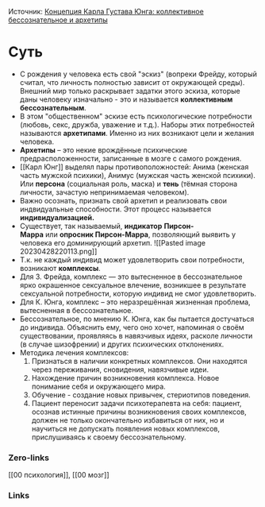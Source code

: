 Источник: [Концепция Карла Густава Юнга: коллективное бессознательное и архетипы](https://www.b17.ru/article/352375/#:~:text=Архетипы%20–%20это%20некие%20врождённые,присущи%20всем%20людям%20без%20исключения)

# Суть
- С рождения у человека есть свой "эскиз" (вопреки Фрейду, который считал, что личность полностью зависит от окружающей среды). Внешний мир только раскрывает задатки этого эскиза, которые даны человеку изначально - это и называется **коллективным бессознательным**.
- В этом "общественном" эскизе есть психологические потребности (любовь, секс, дружба, уважение и т.д.). Наборы этих потребностей называются **архетипами**. Именно из них возникают цели и желания человека.
- **Архетипы** – это некие врождённые психические предрасположенности, записанные в мозге с самого рождения.
- [[Карл Юнг]] выделял пары противоположностей: Анима (женская часть мужской психики), Анимус (мужская часть женской психики). Или **персона** (социальная роль, маска) и **тень** (тёмная сторона личности, зачастую непринимаемая человеком).
- Важно осознать, признать свой архетип и реализовать свои индвидуальные способности. Этот процесс называется **индивидуализацией.**
- Существует, так называемый, **индикатор** **Пирсон-Марра** или **опросник Пирсон-Марра**, позволяющий выявить у человека его доминирующий архетип.
  ![[Pasted image 20230428220113.png]]
- Т.к. не каждый индивид может удовлетворить свои потребности, возникают **комплексы**.
- Для З. Фрейда, комплекс — это вытесненное в бессознательное ярко окрашенное сексуальное влечение, возникшее в результате сексуальной потребности, которую индивид не смог удовлетворить. 
- Для К. Юнга, комплекс – это неразрешённая жизненная проблема, вытесненная в бессознательное.
- Бессознательное, по мнению К. Юнга, как бы пытается достучаться до индивида. Объяснить ему, чего оно хочет, напоминая о своём существовании, проявляясь в навязчивых идеях, расколе личности (в случае шизофрении) и других психических отклонениях.
- Методика лечения комплексов:
  1. Признаться в наличии конкретных комплексов. Они находятся через переживания, сновидения, навязчивые идеи.
  2. Нахождение причин возникновения комплекса. Новое понимание себя и окружающего мира.
  3. Обучение - создание новых привычек, стериотипов поведения.
  4. Пациент переносит задачи психотерапевта на себя: пациент, осознав истинные причины возникновения своих комплексов, должен не только окончательно избавиться от них, но и научиться не допускать появления новых комплексов, прислушиваясь к своему бессознательному.

### Zero-links
[[00 психология]], [[00 мозг]]

### Links